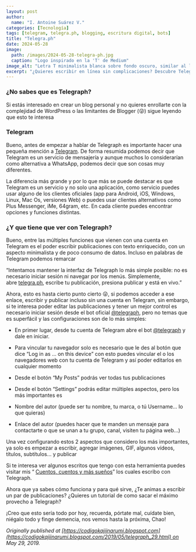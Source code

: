 ```yaml
---
layout: post
author:
  name: "I. Antoine Suárez V."
categories: [Tecnología]
tags: [telegram, telegra.ph, blogging, escritura digital, bots]
title: "Telegra.ph"
date: 2024-05-28
image:
  path: /images/2024-05-28-telegra-ph.jpg
  caption: "Logo inspirado en la 'T' de Medium"
image_alt: "Letra T minimalista blanca sobre fondo oscuro, similar al logo de Medium"
excerpt: "¿Quieres escribir en línea sin complicaciones? Descubre Telegra.ph, una herramienta minimalista de Telegram para publicar textos enriquecidos, sin necesidad de registro ni plataformas pesadas."
---
```



### ¿No sabes que es Telegraph?

Si estás interesado en crear un blog personal y no quieres enrollarte con la complejidad de WordPress o las limitantes de Blogger (😜) sigue leyendo que esto te interesa

### Telegram

Bueno, antes de empezar a hablar de Telegraph es importante hacer una pequeña mención a [Telegram](https://telegram.org/). De forma resumida podemos decir que Telegram es un servicio de mensajería y aunque muchos lo considerarían como alternativa a WhatsApp, podemos decir que son cosas muy diferentes.

La diferencia más grande y por lo que más se puede destacar es que Telegram es un servicio y no solo una aplicación, como servicio puedes usar alguno de los clientes oficiales (app para Android, iOS, Windows, Linux, Mac Os, versiones Web) o puedes usar clientes alternativos como Plus Messenger, iMe, 64gram, etc. En cada cliente puedes encontrar opciones y funciones distintas.

### ¿Y que tiene que ver con Telegraph?

Bueno, entre las múltiples funciones que vienen con una cuenta en Telegram es el poder escribir publicaciones con texto enriquecido, con un aspecto minimalista y de poco consumo de datos. Incluso en palabras de Telegram podemos remarcar

“Intentamos mantener la interfaz de Telegraph lo más simple posible: no es necesario iniciar sesión ni navegar por los menús. Simplemente, abre [telegra.ph](http://telegra.ph/), escribe tu publicación, presiona publicar y está en vivo.”

Ahora, esto es hasta cierto punto cierto 😜, si podemos acceder a ese enlace, escribir y publicar incluso sin una cuenta en Telegram, sin embargo, si te interesa poder editar las publicaciones y tener un mejor control es necesario iniciar sesión desde el bot oficial [@telegraph](https://t.me/telegraph), pero no temas que es superfácil y las configuraciones son de lo más simples:

- En primer lugar, desde tu cuenta de Telegram abre el bot [@telegraph](https://t.me/telegraph) y dale en iniciar.
    
- Para vincular tu navegador solo es necesario que le des al botón que dice “Log in as … on this device” con esto puedes vincular el o los navegadores web con tu cuenta de Telegram y así poder editarlos en cualquier momento
    
- Desde el botón “My Posts” podrás ver todas tus publicaciones
    
- Desde el botón “Settings” podrás editar múltiples aspectos, pero los más importantes es
    
- Nombre del autor (puede ser tu nombre, tu marca, o tú Username… lo que quieras)
    
- Enlace del autor (puedes hacer que te manden un mensaje para contactarte o que se unan a tu grupo, canal, visiten tu página web…)
    

Una vez configurando estos 2 aspectos que considero los más importantes, ya solo es empezar a escribir, agregar imágenes, GIF, algunos vídeos, títulos, subtítulos… y publicar

Si te interesa ver algunos escritos que tengo con esta herramienta puedes visitar mis “ [Cuentos, cuentos y más sueños](https://telegra.ph/Cuentos-cuentos-y-mas-suenos-04-19)” los cuales escribo con Telegraph.

Ahora que ya sabes cómo funciona y para qué sirve, ¿Te animas a escribir un par de publicaciones? ¿Quieres un tutorial de como sacar el máximo provecho a Telegraph?

¡Creo que esto sería todo por hoy, recuerda, pórtate mal, cuídate bien, niégalo todo y finge demencia, nos vemos hasta la próxima, Chao!

_Originally published at [https://codigokajiinarumi.blogspot.com](https://codigokajiinarumi.blogspot.com/2019/05/telegraph_29.html) on May 29, 2019._



